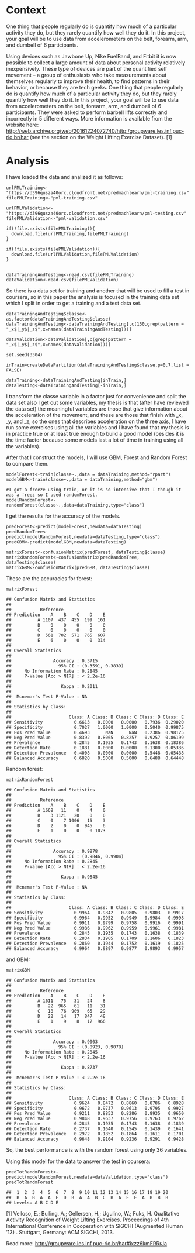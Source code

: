Context
=======

One thing that people regularly do is quantify how much of a particular
activity they do, but they rarely quantify how well they do it. In this
project, your goal will be to use data from accelerometers on the belt,
forearm, arm, and dumbell of 6 participants.

Using devices such as Jawbone Up, Nike FuelBand, and Fitbit it is now
possible to collect a large amount of data about personal activity
relatively inexpensively. These type of devices are part of the
quantified self movement – a group of enthusiasts who take measurements
about themselves regularly to improve their health, to find patterns in
their behavior, or because they are tech geeks. One thing that people
regularly do is quantify how much of a particular activity they do, but
they rarely quantify how well they do it. In this project, your goal
will be to use data from accelerometers on the belt, forearm, arm, and
dumbell of 6 participants. They were asked to perform barbell lifts
correctly and incorrectly in 5 different ways. More information is
available from the website here:
<a href="http://web.archive.org/web/20161224072740/http:/groupware.les.inf.puc-rio.br/har" class="uri">http://web.archive.org/web/20161224072740/http:/groupware.les.inf.puc-rio.br/har</a>
(see the section on the Weight Lifting Exercise Dataset). \[1\]

Analysis
========

I have loaded the data and analized it as follows:

    urlPMLTraining<-"https://d396qusza40orc.cloudfront.net/predmachlearn/pml-training.csv"
    filePMLTraining<-"pml-training.csv"

    urlPMLValidation<-"https://d396qusza40orc.cloudfront.net/predmachlearn/pml-testing.csv"
    filePMLValidation<-"pml-validation.csv"

    if(!file.exists(filePMLTraining)){
      download.file(urlPMLTraining,filePMLTraining)
    }

    if(!file.exists(filePMLValidation)){
      download.file(urlPMLValidation,filePMLValidation)
    }


    dataTrainingAndTesting<-read.csv(filePMLTraining)
    dataValidation<-read.csv(filePMLValidation)

So there is a data set for training and another that will be used to
fill a test in coursera, so in this paper the analysis is focused in the
training data set which I split in order to get a training and a test
data set.

    dataTrainingAndTesting$classe<-as.factor(dataTrainingAndTesting$classe)
    dataTrainingAndTesting<-dataTrainingAndTesting[,c(160,grep(pattern = "_x$|_y$|_z$",x=names(dataTrainingAndTesting)))]

    dataValidation<-dataValidation[,c(grep(pattern = "_x$|_y$|_z$",x=names(dataValidation)))]

    set.seed(3304)

    inTrain=createDataPartition(dataTrainingAndTesting$classe,p=0.7,list = FALSE)

    dataTraining<-dataTrainingAndTesting[inTrain,]
    dataTesting<-dataTrainingAndTesting[-inTrain,]

I transform the classe variable in a factor just for convenience and
split the data set also I get out some variables, my thesis is that
(after have reviewed the data set) the meaningful variables are those
that give information about the acceleration of the movement, and these
are those that finish with \_x, \_y, and \_z, so the ones that describes
acceleration on the three axis, I have run some exercises using all the
variables and I have found that my thesis is in practice true or at
least true enough to build a good model (besides it is the time factor
because some models last a lot of time in training using all the
variables).

After that I construct the models, I will use GBM, Forest and Random
Forest to compare them.

    modelForest<-train(classe~.,data = dataTraining,method="rpart")
    modelGBM<-train(classe~.,data = dataTraining,method="gbm")

    #I got a freeze using train, or it is so intensive that I though it was a freez so I used randomForest.
    modelRandomForest<-randomForest(classe~.,data=dataTraining,type="class")

I get the results for the accuracy of the models.

    predForest<-predict(modelForest,newdata=dataTesting)
    predRandomTree<-predict(modelRandomForest,newdata=dataTesting,type="class")
    predGBM<-predict(modelGBM,newdata=dataTesting)

    matrixForest<-confusionMatrix(predForest, dataTesting$classe)
    matrixRandomForest<-confusionMatrix(predRandomTree, dataTesting$classe)
    matrixGBM<-confusionMatrix(predGBM, dataTesting$classe)

These are the accuracies for forest:

    matrixForest

    ## Confusion Matrix and Statistics
    ## 
    ##           Reference
    ## Prediction    A    B    C    D    E
    ##          A 1107  437  455  199  161
    ##          B    0    0    0    0    0
    ##          C    0    0    0    0    0
    ##          D  561  702  571  765  607
    ##          E    6    0    0    0  314
    ## 
    ## Overall Statistics
    ##                                           
    ##                Accuracy : 0.3715          
    ##                  95% CI : (0.3591, 0.3839)
    ##     No Information Rate : 0.2845          
    ##     P-Value [Acc > NIR] : < 2.2e-16       
    ##                                           
    ##                   Kappa : 0.2011          
    ##                                           
    ##  Mcnemar's Test P-Value : NA              
    ## 
    ## Statistics by Class:
    ## 
    ##                      Class: A Class: B Class: C Class: D Class: E
    ## Sensitivity            0.6613   0.0000   0.0000   0.7936  0.29020
    ## Specificity            0.7027   1.0000   1.0000   0.5040  0.99875
    ## Pos Pred Value         0.4693      NaN      NaN   0.2386  0.98125
    ## Neg Pred Value         0.8392   0.8065   0.8257   0.9257  0.86199
    ## Prevalence             0.2845   0.1935   0.1743   0.1638  0.18386
    ## Detection Rate         0.1881   0.0000   0.0000   0.1300  0.05336
    ## Detection Prevalence   0.4008   0.0000   0.0000   0.5448  0.05438
    ## Balanced Accuracy      0.6820   0.5000   0.5000   0.6488  0.64448

Random forest:

    matrixRandomForest

    ## Confusion Matrix and Statistics
    ## 
    ##           Reference
    ## Prediction    A    B    C    D    E
    ##          A 1668   11    0    4    0
    ##          B    3 1121   20    0    0
    ##          C    0    7 1006   15    3
    ##          D    2    0    0  945    6
    ##          E    1    0    0    0 1073
    ## 
    ## Overall Statistics
    ##                                           
    ##                Accuracy : 0.9878          
    ##                  95% CI : (0.9846, 0.9904)
    ##     No Information Rate : 0.2845          
    ##     P-Value [Acc > NIR] : < 2.2e-16       
    ##                                           
    ##                   Kappa : 0.9845          
    ##                                           
    ##  Mcnemar's Test P-Value : NA              
    ## 
    ## Statistics by Class:
    ## 
    ##                      Class: A Class: B Class: C Class: D Class: E
    ## Sensitivity            0.9964   0.9842   0.9805   0.9803   0.9917
    ## Specificity            0.9964   0.9952   0.9949   0.9984   0.9998
    ## Pos Pred Value         0.9911   0.9799   0.9758   0.9916   0.9991
    ## Neg Pred Value         0.9986   0.9962   0.9959   0.9961   0.9981
    ## Prevalence             0.2845   0.1935   0.1743   0.1638   0.1839
    ## Detection Rate         0.2834   0.1905   0.1709   0.1606   0.1823
    ## Detection Prevalence   0.2860   0.1944   0.1752   0.1619   0.1825
    ## Balanced Accuracy      0.9964   0.9897   0.9877   0.9893   0.9957

and GBM:

    matrixGBM 

    ## Confusion Matrix and Statistics
    ## 
    ##           Reference
    ## Prediction    A    B    C    D    E
    ##          A 1611   75   31   24    8
    ##          B   22  965   61   11   31
    ##          C   18   76  909   65   29
    ##          D   22   14   17  847   48
    ##          E    1    9    8   17  966
    ## 
    ## Overall Statistics
    ##                                           
    ##                Accuracy : 0.9003          
    ##                  95% CI : (0.8923, 0.9078)
    ##     No Information Rate : 0.2845          
    ##     P-Value [Acc > NIR] : < 2.2e-16       
    ##                                           
    ##                   Kappa : 0.8737          
    ##                                           
    ##  Mcnemar's Test P-Value : < 2.2e-16       
    ## 
    ## Statistics by Class:
    ## 
    ##                      Class: A Class: B Class: C Class: D Class: E
    ## Sensitivity            0.9624   0.8472   0.8860   0.8786   0.8928
    ## Specificity            0.9672   0.9737   0.9613   0.9795   0.9927
    ## Pos Pred Value         0.9211   0.8853   0.8286   0.8935   0.9650
    ## Neg Pred Value         0.9848   0.9637   0.9756   0.9763   0.9762
    ## Prevalence             0.2845   0.1935   0.1743   0.1638   0.1839
    ## Detection Rate         0.2737   0.1640   0.1545   0.1439   0.1641
    ## Detection Prevalence   0.2972   0.1852   0.1864   0.1611   0.1701
    ## Balanced Accuracy      0.9648   0.9104   0.9236   0.9291   0.9428

So, the best performance is with the random forest using only 36
variables.

Using this model for the data to answer the test in coursera:

    predTotRandmForest<-predict(modelRandomForest,newdata=dataValidation,type="class")
    predTotRandmForest

    ##  1  2  3  4  5  6  7  8  9 10 11 12 13 14 15 16 17 18 19 20 
    ##  B  A  B  A  A  E  D  B  A  A  B  C  B  A  E  E  A  B  B  B 
    ## Levels: A B C D E

\[1\] Velloso, E.; Bulling, A.; Gellersen, H.; Ugulino, W.; Fuks, H.
Qualitative Activity Recognition of Weight Lifting Exercises.
Proceedings of 4th International Conference in Cooperation with SIGCHI
(Augmented Human ’13) . Stuttgart, Germany: ACM SIGCHI, 2013.

Read more:
<a href="http://groupware.les.inf.puc-rio.br/har#ixzz6kmFRRrJa" class="uri">http://groupware.les.inf.puc-rio.br/har#ixzz6kmFRRrJa</a>
